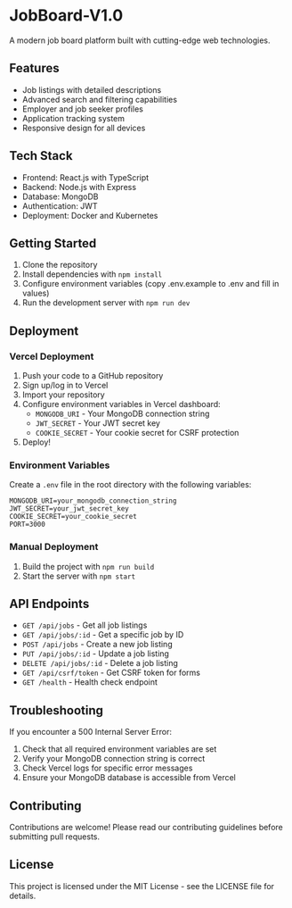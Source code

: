 # JobBoard-V1.0

A modern job board platform built with cutting-edge web technologies.

## Features
- Job listings with detailed descriptions
- Advanced search and filtering capabilities
- Employer and job seeker profiles
- Application tracking system
- Responsive design for all devices

## Tech Stack
- Frontend: React.js with TypeScript
- Backend: Node.js with Express
- Database: MongoDB
- Authentication: JWT
- Deployment: Docker and Kubernetes

## Getting Started
1. Clone the repository
2. Install dependencies with `npm install`
3. Configure environment variables (copy .env.example to .env and fill in values)
4. Run the development server with `npm run dev`

## Deployment
### Vercel Deployment
1. Push your code to a GitHub repository
2. Sign up/log in to Vercel
3. Import your repository
4. Configure environment variables in Vercel dashboard:
   - `MONGODB_URI` - Your MongoDB connection string
   - `JWT_SECRET` - Your JWT secret key
   - `COOKIE_SECRET` - Your cookie secret for CSRF protection
5. Deploy!

### Environment Variables
Create a `.env` file in the root directory with the following variables:
```
MONGODB_URI=your_mongodb_connection_string
JWT_SECRET=your_jwt_secret_key
COOKIE_SECRET=your_cookie_secret
PORT=3000
```

### Manual Deployment
1. Build the project with `npm run build`
2. Start the server with `npm start`

## API Endpoints
- `GET /api/jobs` - Get all job listings
- `GET /api/jobs/:id` - Get a specific job by ID
- `POST /api/jobs` - Create a new job listing
- `PUT /api/jobs/:id` - Update a job listing
- `DELETE /api/jobs/:id` - Delete a job listing
- `GET /api/csrf/token` - Get CSRF token for forms
- `GET /health` - Health check endpoint

## Troubleshooting
If you encounter a 500 Internal Server Error:
1. Check that all required environment variables are set
2. Verify your MongoDB connection string is correct
3. Check Vercel logs for specific error messages
4. Ensure your MongoDB database is accessible from Vercel

## Contributing
Contributions are welcome! Please read our contributing guidelines before submitting pull requests.

## License
This project is licensed under the MIT License - see the LICENSE file for details.